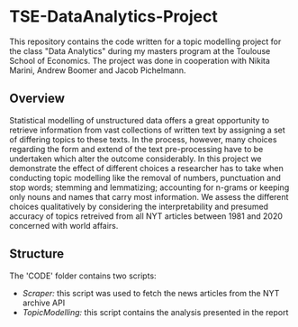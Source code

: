 # TSE-DataAnalytics-Project
This repository contains the code written for a topic modelling project for the class "Data Analytics" during my masters program at the Toulouse School of Economics. The project was done in cooperation with Nikita Marini, Andrew Boomer and Jacob Pichelmann.

## Overview
Statistical modelling of unstructured data offers a great opportunity to retrieve information from vast collections of written text by assigning a set of differing topics to these texts. In the process, however, many choices regarding the form and extend of the text pre-processing have to be undertaken which alter the outcome considerably. In this project we demonstrate the effect of different choices a researcher has to take when conducting topic modelling like the removal of numbers, punctuation and stop words; stemming and lemmatizing; accounting for n-grams or keeping only nouns and names that carry most information. We assess the different choices qualitatively by considering the interpretability and presumed accuracy of topics retreived from all NYT articles between 1981 and 2020 concerned with world affairs. 

## Structure
The 'CODE' folder contains two scripts: 
* _Scraper:_ this script was used to fetch the news articles from the NYT archive API
* _TopicModelling:_ this script contains the analysis presented in the report
